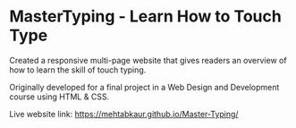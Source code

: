 # MasterTyping - Learn How to Touch Type

Created a responsive multi-page website that gives readers an overview of how to learn the skill of touch typing.

Originally developed for a final project in a Web Design and Development course using HTML & CSS.

Live website link: https://mehtabkaur.github.io/Master-Typing/ 

